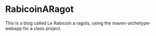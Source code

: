 # RabicoinARagot
This is a blog called Le Rabicoin a ragots, using the maven-archetype-webapp for a class project.
